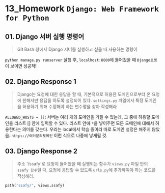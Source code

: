 # 13_Homework	`Django: Web Framework for Python`

## 01. Django 서버 실행 명령어

> Git Bash 창에서 Django 서버를 실행하고 싶을 때 사용하는 명령어

`python manage.py runserver` 실행 후, `localhost:8000`에 들어갔을 때 `Django로켓`이 보이면 성공적!



## 02. Django Response 1

>Django는 요청에 대한 응답을 할 때, 기본적으로 허용된 도메인으로부터 온 요청에 한해서만 응답을 하도록 설정되어 있다. `settings.py` 파일에서 특정 도메인을 허용하기 위해 수정해야 하는 변수명을 찾아 작성해라

`ALLOWED_HOSTS = []`: 서버는 여러 개의 도메인을 가질 수 있는데, 그 중에 허용할 도메인을 리스트 [] 안에 입력할 수 있다. 리스트 안에 `*`을 넣어주면 모든 도메인에 대해서 허용한다는 의미를 갖는다. 우리는 local에서 학습 중이라 따로 도메인 설정은 해주지 않았음. `https://여러분의도메인` 이런 식으로 나중에 넣게될 것.



## 03. Django Response 2

> 주소 '/ssafy'로 요청이 들어왔을 때 실행되는 함수가 `views.py` 파일 안의 `ssafy 함수`일 때, 요청에 응답할 수 있도록 `urls.py`에 추가하여야 하는 코드를 작성해라.

```python
path('ssafy/', views.ssafy)
```

